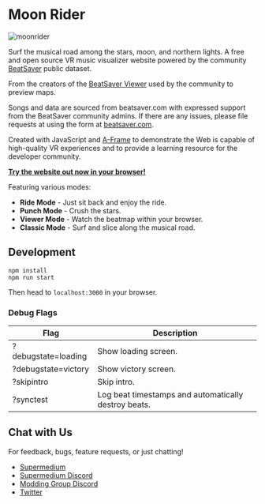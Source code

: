 # Moon Rider

![moonrider](https://user-images.githubusercontent.com/674727/54646629-e91dc600-4a5c-11e9-8a6e-91e77f28523d.jpg)

Surf the musical road among the stars, moon, and northern lights. A free and
open source VR music visualizer website powered by the community
[BeatSaver](https://beatsaver.com) public dataset.

From the creators of the [BeatSaver
Viewer](https://supermedium.com/beatsaver-viewer) used by the community to
preview maps.

Songs and data are sourced from beatsaver.com with expressed support from the
BeatSaver community admins. If there are any issues, please file requests at
using the form at [beatsaver.com](https://beatsaver.com).

Created with JavaScript and [A-Frame](https://aframe.io) to demonstrate the Web
is capable of high-quality VR experiences and to provide a learning resource
for the developer community.

[**Try the website out now in your browser!**](https://supermedium.com/moonrider/)

Featuring various modes:

- **Ride Mode** - Just sit back and enjoy the ride.
- **Punch Mode** - Crush the stars.
- **Viewer Mode** - Watch the beatmap within your browser.
- **Classic Mode** - Surf and slice along the musical road.

## Development

```
npm install
npm run start
```

Then head to `localhost:3000` in your browser.

### Debug Flags

| Flag                | Description                                          |
|---------------------|------------------------------------------------------|
| ?debugstate=loading | Show loading screen.                                 |
| ?debugstate=victory | Show victory screen.                                 |
| ?skipintro          | Skip intro.                                          |
| ?synctest           | Log beat timestamps and automatically destroy beats. |

## Chat with Us

For feedback, bugs, feature requests, or just chatting!

- [Supermedium](https://supermedium.com)
- [Supermedium Discord](https://supermedium.com/discord/)
- [Modding Group Discord](https://discordapp.com/invite/6JcXMq3)
- [Twitter](https://twitter.com/supermediumvr)

